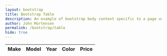 ```yaml
---
layout: bootstrap 
title: Bootstrap Table
description: An example of bootstrap body content specific to a page using table 
author: John Mortensen
permalink: /bootstrap/table
hide: true
---
```

    
<!-- Start of body content specific to a table using bootstrap -->
<div class="row mx-3 mb-4 rounded-3 align-items-md-stretch">
    <table class="table " id="cars">
        <thead>
            <tr>
                <th>Make</th>
                <th>Model</th>
                <th>Year</th>
                <th>Color</th>
                <th>Price</th>
            </tr>
        </thead>
        <tbody>
            <!-- Rows will be dynamically added here -->
        </tbody>
    </table>
    <script>
        // Inline JavaScript Object for Cars
        const cars = [
            { make: "Ford", model: "Mustang", year: 2022, color: "Red", price: "$35,000" },
            { make: "Toyota", model: "Camry", year: 2022, color: "Silver", price: "$25,000" },
            { make: "Tesla", model: "Model S", year: 2022, color: "White", price: "$80,000" },
            { make: "Cadillac", model: "Broughan", year: 1969, color: "Black", price: "$10,000" },
            { make: "Ford", model: "F-350", year: 1997, color: "Green", price: "$15,000" },
            { make: "Ford", model: "Excursion", year: 2003, color: "Green", price: "$25,000" },
            { make: "Ford", model: "Ranger", year: 2012, color: "Red", price: "$8,000" },
            { make: "Kuboto", model: "L3301 Tractor", year: 2015, color: "Orange", price: "$12,000" },
            { make: "Ford", model: "Fusion Energi", year: 2015, color: "Green", price: "$15,000" },
            { make: "Acura", model: "XL", year: 2006, color: "Grey", price: "$10,000" },
            { make: "Ford", model: "F150 Lightning", year: 2023, color: "Grey", price: "$70,000" }
        ];

        // Populate the table dynamically
        const tbody = document.querySelector("#cars tbody");
        cars.forEach(car => {
            const row = document.createElement("tr");
            row.innerHTML = `
                <td>${car.make}</td>
                <td>${car.model}</td>
                <td>${car.year}</td>
                <td>${car.color}</td>
                <td>${car.price}</td>
            `;
            tbody.appendChild(row);
        });

        // Initialize DataTable add text-primary to a-tags for visability
        $(document).ready(function () {
            $('#cars').DataTable({
                drawCallback: function () {
                    // Add Bootstrap's text-primary class to the inner HTML of <a> tags inside pagination buttons
                    $('.dataTables_paginate .paginate_button a').each(function () {
                        const link = $(this);
                        const innerHTML = link.html();
                        link.html(`<span class="text-primary">${innerHTML}</span>`);
                    });
                }
            });
        });
    </script>
</div>
